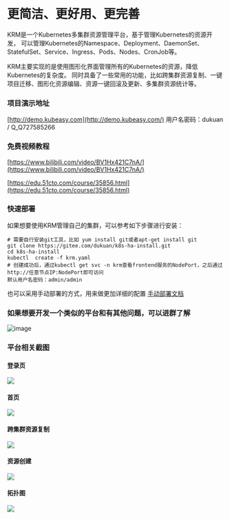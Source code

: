 # 更简洁、更好用、更完善
KRM是一个Kubernetes多集群资源管理平台，基于管理Kubernetes的资源开发，
可以管理Kubernetes的Namespace、Deployment、DaemonSet、StatefulSet、Service、Ingress、Pods、Nodes、CronJob等。

KRM主要实现的是使用图形化界面管理所有的Kubernetes的资源，降低Kubernetes的复杂度。
同时具备了一些常用的功能，比如跨集群资源复制、一键项目迁移、图形化资源编辑、资源一键回滚及更新、多集群资源统计等。
### 项目演示地址
[http://demo.kubeasy.com](http://demo.kubeasy.com/)
用户名密码：dukuan / Q_Q727585266

### 免费视频教程
[https://www.bilibili.com/video/BV1Hx421C7nA/](https://www.bilibili.com/video/BV1Hx421C7nA/)


[https://edu.51cto.com/course/35856.html](https://edu.51cto.com/course/35856.html)

### 快速部署
如果想要使用KRM管理自己的集群，可以参考如下步骤进行安装：
````
# 需要自行安装git工具，比如 yum install git或者apt-get install git
git clone https://gitee.com/dukuan/k8s-ha-install.git
cd k8s-ha-install
kubectl  create -f krm.yaml
# 创建成功后，通过kubectl get svc -n krm查看frontend服务的NodePort，之后通过http://任意节点IP:NodePort即可访问
默认用户名密码：admin/admin
````
也可以采用手动部署的方式，用来做更加详细的配置
[手动部署文档](https://github.com/dotbalo/krm/blob/main/deploy.md)

### 如果想要开发一个类似的平台和有其他问题，可以进群了解
![image](https://github.com/dotbalo/krm/assets/25141522/d92d9eda-478b-49b6-9e5b-c4a5ef7d7f7a)

### 平台相关截图
#### 登录页
![](https://img2023.cnblogs.com/blog/1095387/202305/1095387-20230528114113524-1891694505.png)

#### 首页
![](https://img2023.cnblogs.com/blog/1095387/202305/1095387-20230528114123121-649789755.png)

#### 跨集群资源复制
![](https://img2023.cnblogs.com/blog/1095387/202305/1095387-20230528114132874-1479426454.png)

#### 资源创建
![](https://img2023.cnblogs.com/blog/1095387/202305/1095387-20230528114142132-1837575048.png)

#### 拓扑图
![](https://img2023.cnblogs.com/blog/1095387/202305/1095387-20230528114149836-1765940398.png)
